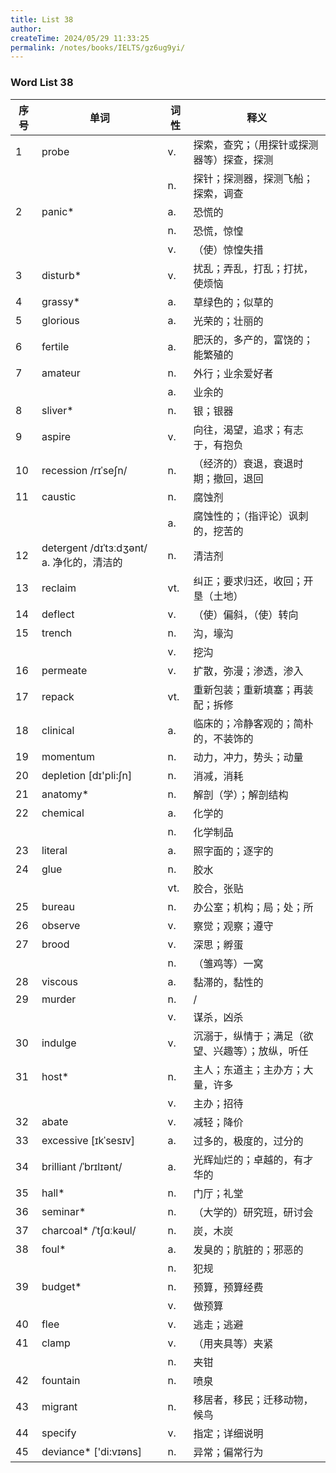 ```yaml
---
title: List 38
author:
createTime: 2024/05/29 11:33:25
permalink: /notes/books/IELTS/gz6ug9yi/
---
```



### Word List 38

| 序号 | 单词       | 词性    | 释义                                  |
|------|------------|---------|---------------------------------------|
| 1 | probe | v. | 探索，查究；（用探针或探测器等）探查，探测 |
|      |            | n.   | 探针；探测器，探测飞船；探索，调查 |
| 2 | panic* | a. | 恐慌的 |
|      |            | n.   | 恐慌，惊惶 |
|      |            | v.   | （使）惊惶失措 |
| 3 | disturb* | v. | 扰乱；弄乱，打乱；打扰，使烦恼 |
| 4 | grassy* | a. | 草绿色的；似草的 |
| 5 | glorious | a. | 光荣的；壮丽的 |
| 6 | fertile | a. | 肥沃的，多产的，富饶的；能繁殖的 |
| 7 | amateur | n. | 外行；业余爱好者 |
|      |            | a.   | 业余的 |
| 8 | sliver* | n. | 银；银器 |
| 9 | aspire | v. | 向往，渴望，追求；有志于，有抱负 |
| 10 | recession /rɪˈseʃn/ | n. | （经济的）衰退，衰退时期；撤回，退回 |
| 11 | caustic | n. | 腐蚀剂 |
|      |            | a.   | 腐蚀性的；（指评论）讽刺的，挖苦的 |
| 12 | detergent /dɪˈtɜːdʒənt/ a. 净化的，清洁的 | n. | 清洁剂 |
| 13 | reclaim | vt. | 纠正；要求归还，收回；开垦（土地） |
| 14 | deflect | v. | （使）偏斜，（使）转向 |
| 15 | trench | n. | 沟，壕沟 |
|      |            | v.   | 挖沟 |
| 16 | permeate | v. | 扩散，弥漫；渗透，渗入 |
| 17 | repack | vt. | 重新包装；重新填塞；再装配；拆修 |
| 18 | clinical | a. | 临床的；冷静客观的；简朴的，不装饰的 |
| 19 | momentum | n. | 动力，冲力，势头；动量 |
| 20 | depletion [dɪ'pli:ʃn] | n. | 消减，消耗 |
| 21 | anatomy* | n. | 解剖（学）；解剖结构 |
| 22 | chemical | a. | 化学的 |
|      |            | n.   | 化学制品 |
| 23 | literal | a. | 照字面的；逐字的 |
| 24 | glue | n. | 胶水 |
|      |            | vt.   | 胶合，张贴 |
| 25 | bureau | n. | 办公室；机构；局；处；所 |
| 26 | observe | v. | 察觉；观察；遵守 |
| 27 | brood | v. | 深思；孵蛋 |
|      |            | n.   | （雏鸡等）一窝 |
| 28 | viscous | a. | 黏滞的，黏性的 |
| 29 | murder | n. | / |
|      |            | v.   | 谋杀，凶杀 |
| 30 | indulge | v. | 沉溺于，纵情于；满足（欲望、兴趣等）；放纵，听任 |
| 31 | host* | n. | 主人；东道主；主办方；大量，许多 |
|      |            | v.   | 主办；招待 |
| 32 | abate | v. | 减轻；降价 |
| 33 | excessive [ɪkˈsesɪv] | a. | 过多的，极度的，过分的 |
| 34 | brilliant /ˈbrɪlɪənt/ | a. | 光辉灿烂的；卓越的，有才华的 |
| 35 | hall* | n. | 门厅；礼堂 |
| 36 | seminar* | n. | （大学的）研究班，研讨会 |
| 37 | charcoal* /ˈtʃɑːkəul/ | n. | 炭，木炭 |
| 38 | foul* | a. | 发臭的；肮脏的；邪恶的 |
|      |            | n.   | 犯规 |
| 39 | budget* | n. | 预算，预算经费 |
|      |            | v.   | 做预算 |
| 40 | flee | v. | 逃走；逃避 |
| 41 | clamp | v. | （用夹具等）夹紧 |
|      |            | n.   | 夹钳 |
| 42 | fountain | n. | 喷泉 |
| 43 | migrant | n. | 移居者，移民；迁移动物，候鸟 |
| 44 | specify | v. | 指定；详细说明 |
| 45 | deviance* ['di:vɪəns] | n. | 异常；偏常行为 |